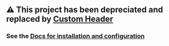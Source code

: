 
## :warning: This project has been depreciated and replaced by [Custom Header](https://github.com/maykar/custom-header)


### See the [Docs for installation and configuration](https://maykar.github.io/compact-custom-header)<br>


